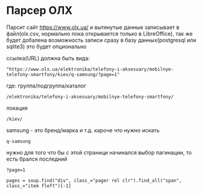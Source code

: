 # Парсер ОЛХ 
Парсит сайт https://www.olx.ua/ и вытянутые данные записывает в файл(olx.csv, нормально пока открывается только в LibreOffice), так же будет добалена возможность записи сразу в базу данных(postgresql  или sqlite3) это будет опционально

ссылка(URL) должна быть вида: 
```
"https://www.olx.ua/elektronika/telefony-i-aksesuary/mobilnye-telefony-smartfony/kiev/q-samsung/?page=1"
```
где: 
группа/подгруппа/каталог 
```
/elektronika/telefony-i-aksesuary/mobilnye-telefony-smartfony/
```
локация
```
/kiev/
```
samsung - это бренд/марка и т.д. кароче что нужно искать
```
q-samsung
```
нужно для того что бы с этой страници начинался выбор пагинации, то есть брался последний 
```
?page=1
```
```
pages = soup.find("div", class_="pager rel clr").find_all("span", class_="item fleft")[-1]
```
